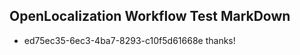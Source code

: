 ## OpenLocalization Workflow Test MarkDown
* ed75ec35-6ec3-4ba7-8293-c10f5d61668e thanks!

<!--HONumber=Aug16_HO1-->


